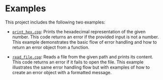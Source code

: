 # Examples

This project includes the following two examples:

- [`print_hex.cpp`](./print_hex.cpp):
  Prints the hexadecimal representation of the given number.
  This code returns an error if the provided input is not a number.
  This example demonstrates the basic flow of error handling and how to return an error object from a function.

- [`read_file.cpp`](./read_file.cpp):
  Reads a file from the given path and prints its content.
  This code returns an error if it fails to open the file.
  This example illustrates the same error handling flow but with examples of how to create an error object with a formatted message.